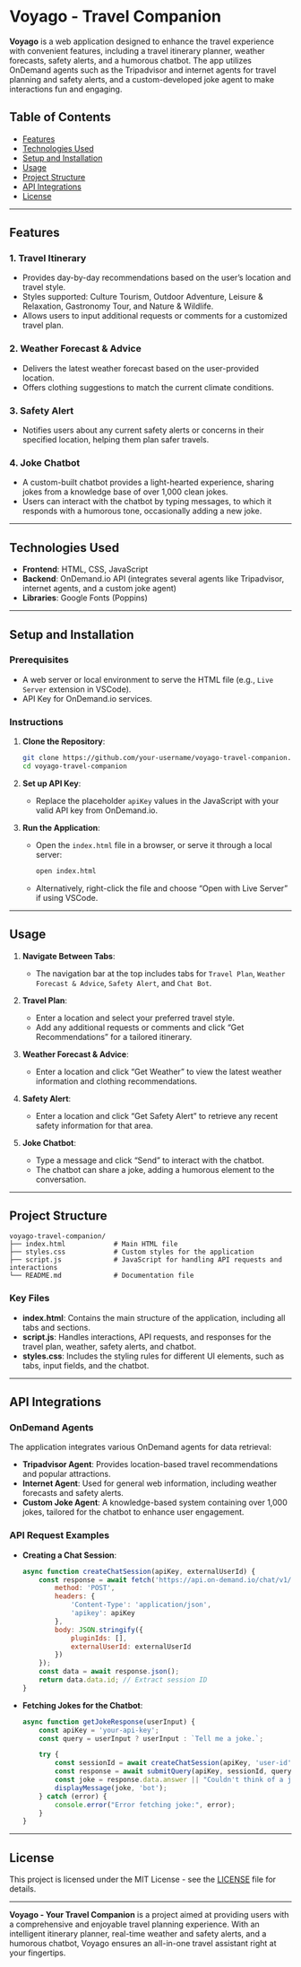 
# Voyago - Travel Companion

**Voyago** is a web application designed to enhance the travel experience with convenient features, including a travel itinerary planner, weather forecasts, safety alerts, and a humorous chatbot. The app utilizes OnDemand agents such as the Tripadvisor and internet agents for travel planning and safety alerts, and a custom-developed joke agent to make interactions fun and engaging.

## Table of Contents
- [Features](#features)
- [Technologies Used](#technologies-used)
- [Setup and Installation](#setup-and-installation)
- [Usage](#usage)
- [Project Structure](#project-structure)
- [API Integrations](#api-integrations)
- [License](#license)

---

## Features

### 1. **Travel Itinerary**
   - Provides day-by-day recommendations based on the user’s location and travel style.
   - Styles supported: Culture Tourism, Outdoor Adventure, Leisure & Relaxation, Gastronomy Tour, and Nature & Wildlife.
   - Allows users to input additional requests or comments for a customized travel plan.

### 2. **Weather Forecast & Advice**
   - Delivers the latest weather forecast based on the user-provided location.
   - Offers clothing suggestions to match the current climate conditions.

### 3. **Safety Alert**
   - Notifies users about any current safety alerts or concerns in their specified location, helping them plan safer travels.

### 4. **Joke Chatbot**
   - A custom-built chatbot provides a light-hearted experience, sharing jokes from a knowledge base of over 1,000 clean jokes.
   - Users can interact with the chatbot by typing messages, to which it responds with a humorous tone, occasionally adding a new joke.

---

## Technologies Used

- **Frontend**: HTML, CSS, JavaScript
- **Backend**: OnDemand.io API (integrates several agents like Tripadvisor, internet agents, and a custom joke agent)
- **Libraries**: Google Fonts (Poppins)

---

## Setup and Installation

### Prerequisites
- A web server or local environment to serve the HTML file (e.g., `Live Server` extension in VSCode).
- API Key for OnDemand.io services.

### Instructions

1. **Clone the Repository**:
   ```bash
   git clone https://github.com/your-username/voyago-travel-companion.git
   cd voyago-travel-companion
   ```

2. **Set up API Key**:
   - Replace the placeholder `apiKey` values in the JavaScript with your valid API key from OnDemand.io.

3. **Run the Application**:
   - Open the `index.html` file in a browser, or serve it through a local server:
     ```bash
     open index.html
     ```
   - Alternatively, right-click the file and choose “Open with Live Server” if using VSCode.

---

## Usage

1. **Navigate Between Tabs**:
   - The navigation bar at the top includes tabs for `Travel Plan`, `Weather Forecast & Advice`, `Safety Alert`, and `Chat Bot`.

2. **Travel Plan**:
   - Enter a location and select your preferred travel style.
   - Add any additional requests or comments and click “Get Recommendations” for a tailored itinerary.

3. **Weather Forecast & Advice**:
   - Enter a location and click “Get Weather” to view the latest weather information and clothing recommendations.

4. **Safety Alert**:
   - Enter a location and click “Get Safety Alert” to retrieve any recent safety information for that area.

5. **Joke Chatbot**:
   - Type a message and click “Send” to interact with the chatbot.
   - The chatbot can share a joke, adding a humorous element to the conversation.

---

## Project Structure

```plaintext
voyago-travel-companion/
├── index.html            # Main HTML file
├── styles.css            # Custom styles for the application
├── script.js             # JavaScript for handling API requests and interactions
└── README.md             # Documentation file
```

### Key Files
- **index.html**: Contains the main structure of the application, including all tabs and sections.
- **script.js**: Handles interactions, API requests, and responses for the travel plan, weather, safety alerts, and chatbot.
- **styles.css**: Includes the styling rules for different UI elements, such as tabs, input fields, and the chatbot.

---

## API Integrations

### OnDemand Agents

The application integrates various OnDemand agents for data retrieval:
- **Tripadvisor Agent**: Provides location-based travel recommendations and popular attractions.
- **Internet Agent**: Used for general web information, including weather forecasts and safety alerts.
- **Custom Joke Agent**: A knowledge-based system containing over 1,000 jokes, tailored for the chatbot to enhance user engagement.

### API Request Examples

- **Creating a Chat Session**:
  ```javascript
  async function createChatSession(apiKey, externalUserId) {
      const response = await fetch('https://api.on-demand.io/chat/v1/sessions', {
          method: 'POST',
          headers: {
              'Content-Type': 'application/json',
              'apikey': apiKey
          },
          body: JSON.stringify({
              pluginIds: [],
              externalUserId: externalUserId
          })
      });
      const data = await response.json();
      return data.data.id; // Extract session ID
  }
  ```

- **Fetching Jokes for the Chatbot**:
  ```javascript
  async function getJokeResponse(userInput) {
      const apiKey = 'your-api-key';
      const query = userInput ? userInput : `Tell me a joke.`;

      try {
          const sessionId = await createChatSession(apiKey, 'user-id');
          const response = await submitQuery(apiKey, sessionId, query, ['plugin-1731248070']);
          const joke = response.data.answer || "Couldn't think of a joke right now.";
          displayMessage(joke, 'bot');
      } catch (error) {
          console.error("Error fetching joke:", error);
      }
  }
  ```

---

## License

This project is licensed under the MIT License - see the [LICENSE](LICENSE) file for details.

---

**Voyago - Your Travel Companion** is a project aimed at providing users with a comprehensive and enjoyable travel planning experience. With an intelligent itinerary planner, real-time weather and safety alerts, and a humorous chatbot, Voyago ensures an all-in-one travel assistant right at your fingertips.
